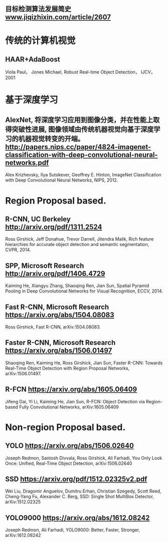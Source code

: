 ## 目标检测算法发展简史 www.jiqizhixin.com/article/2607

# 传统的计算机视觉
## HAAR+AdaBoost
Viola Paul， Jones Michael, Robust Real-time Object Detection， IJCV，2001

# 基于深度学习

## AlexNet, 将深度学习应用到图像分类，并在性能上取得突破性进展, 图像领域由传统机器视觉向基于深度学习的机器视觉转变的开端。http://papers.nips.cc/paper/4824-imagenet-classification-with-deep-convolutional-neural-networks.pdf
Alex Krizhevsky, Ilya Sutskever, Geoffrey E. Hinton, ImageNet Classification with Deep Convolutional Neural Networks, NIPS, 2012.


# Region Proposal based.
## R-CNN, UC Berkeley http://arxiv.org/pdf/1311.2524
Ross Girshick, Jeff Donahue, Trevor Darrell, Jitendra Malik, Rich feature hierarchies for accurate object detection and semantic segmentation, CVPR, 2014.

## SPP, Microsoft Research http://arxiv.org/pdf/1406.4729
Kaiming He, Xiangyu Zhang, Shaoqing Ren, Jian Sun, Spatial Pyramid Pooling in Deep Convolutional Networks for Visual Recognition, ECCV, 2014.

## Fast R-CNN, Microsoft Research https://arxiv.org/abs/1504.08083
Ross Girshick, Fast R-CNN, arXiv:1504.08083.

## Faster R-CNN, Microsoft Research https://arxiv.org/abs/1506.01497
Shaoqing Ren, Kaiming He, Ross Girshick, Jian Sun, Faster R-CNN: Towards Real-Time Object Detection with Region Proposal Networks, arXiv:1506.01497.

## R-FCN https://arxiv.org/abs/1605.06409
Jifeng Dai, Yi Li, Kaiming He, Jian Sun, R-FCN: Object Detection via Region-based Fully Convolutional Networks, 	arXiv:1605.06409

# Non-region Proposal based.

## YOLO  https://arxiv.org/abs/1506.02640
Joseph Redmon, Santosh Divvala, Ross Girshick, Ali Farhadi, You Only Look Once: Unified, Real-Time Object Detection, arXiv:1506.02640

## SSD https://arxiv.org/pdf/1512.02325v2.pdf
Wei Liu, Dragomir Anguelov, Dumitru Erhan, Christian Szegedy, Scott Reed, Cheng-Yang Fu, Alexander C. Berg, SSD: Single Shot MultiBox Detector, arXiv:1512.02325

## YOLO9000 https://arxiv.org/abs/1612.08242
Joseph Redmon, Ali Farhadi, YOLO9000: Better, Faster, Stronger,	arXiv:1612.08242

